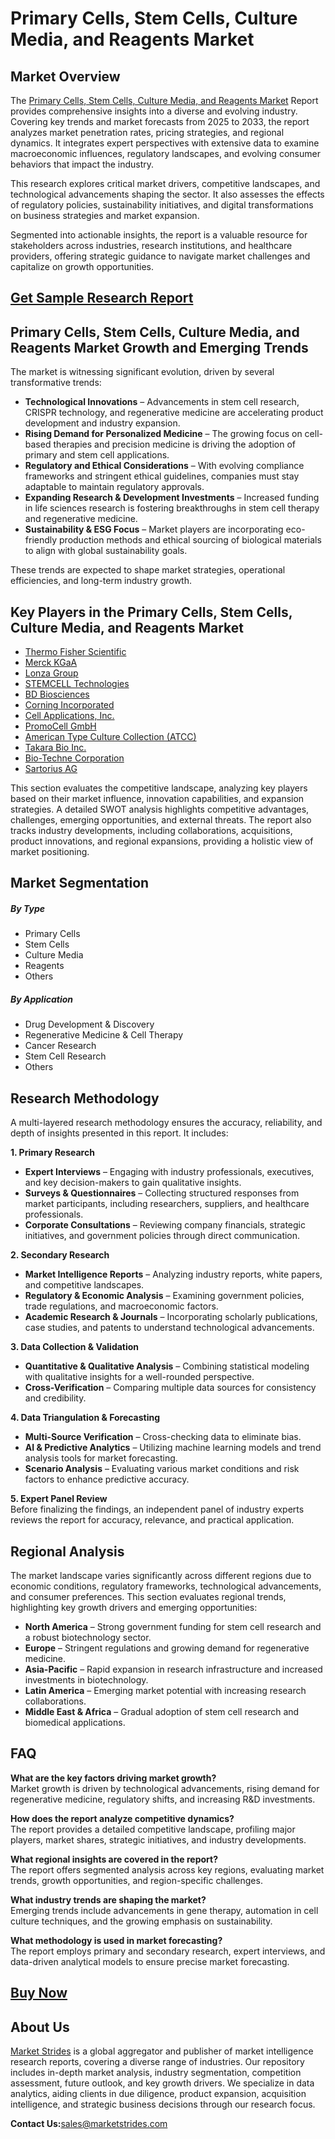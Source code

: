 <h1>Primary Cells, Stem Cells, Culture Media, and Reagents Market</h1>
<h2>Market Overview</h2>
<p>The <a href="https://marketstrides.com/report/primary-cells-stem-cells-culture-media-and-reagents-market">Primary Cells, Stem Cells, Culture Media, and Reagents Market</a>&nbsp;Report provides comprehensive insights into a diverse and evolving industry. Covering key trends and market forecasts from 2025 to 2033, the report analyzes market penetration rates, pricing strategies, and regional dynamics. It integrates expert perspectives with extensive data to examine macroeconomic influences, regulatory landscapes, and evolving consumer behaviors that impact the industry.</p>
<p>This research explores critical market drivers, competitive landscapes, and technological advancements shaping the sector. It also assesses the effects of regulatory policies, sustainability initiatives, and digital transformations on business strategies and market expansion.</p>
<p>Segmented into actionable insights, the report is a valuable resource for stakeholders across industries, research institutions, and healthcare providers, offering strategic guidance to navigate market challenges and capitalize on growth opportunities.</p>
<h2><a href="https://marketstrides.com/request-sample/primary-cells-stem-cells-culture-media-and-reagents-market">Get Sample Research Report</a></h2>
<h2>Primary Cells, Stem Cells, Culture Media, and Reagents Market Growth and Emerging Trends</h2>
<p>The market is witnessing significant evolution, driven by several transformative trends:</p>
<ul>
<li><strong>Technological Innovations</strong> &ndash; Advancements in stem cell research, CRISPR technology, and regenerative medicine are accelerating product development and industry expansion.</li>
<li><strong>Rising Demand for Personalized Medicine</strong> &ndash; The growing focus on cell-based therapies and precision medicine is driving the adoption of primary and stem cell applications.</li>
<li><strong>Regulatory and Ethical Considerations</strong> &ndash; With evolving compliance frameworks and stringent ethical guidelines, companies must stay adaptable to maintain regulatory approvals.</li>
<li><strong>Expanding Research &amp; Development Investments</strong> &ndash; Increased funding in life sciences research is fostering breakthroughs in stem cell therapy and regenerative medicine.</li>
<li><strong>Sustainability &amp; ESG Focus</strong> &ndash; Market players are incorporating eco-friendly production methods and ethical sourcing of biological materials to align with global sustainability goals.</li>
</ul>
<p>These trends are expected to shape market strategies, operational efficiencies, and long-term industry growth.</p>
<h2>Key Players in the Primary Cells, Stem Cells, Culture Media, and Reagents Market</h2>
<ul>
<li><a href="https://www.thermofisher.com/in/en/home.html">Thermo Fisher Scientific</a></li>
<li><a href="https://www.merckgroup.com/en">Merck KGaA</a></li>
<li><a href="https://www.lonza.com/">Lonza Group</a></li>
<li><a href="https://www.stemcell.com/products/pluripotent-stemcell-training-course.html?gad_source=1&amp;gclid=CjwKCAjwnPS-BhBxEiwAZjMF0i14757-ebZXCrRgCbiOBxN-U-IgUKTixuKQbb6s-jJvQCke9GvWBhoCd2sQAvD_BwE">STEMCELL Technologies</a></li>
<li><a href="https://www.bdbiosciences.com/en-us">BD Biosciences</a></li>
<li><a href="https://www.corning.com/worldwide/en/about-us/company-profile.html">Corning Incorporated</a></li>
<li><a href="https://www.cellapplications.com/">Cell Applications, Inc.</a></li>
<li><a href="https://promocell.com/us_en/">PromoCell GmbH</a></li>
<li><a href="https://www.atcc.org/">American Type Culture Collection (ATCC)</a></li>
<li><a href="https://www.takarabio.com/?srsltid=AfmBOoqZX_7gEwA5YvUjmBGXqlTPj3vti8gRDNbHkwUI_qiCGxgQgZPV">Takara Bio Inc.</a></li>
<li><a href="https://www.bio-techne.com/">Bio-Techne Corporation</a></li>
<li><a href="https://www.sartorius.com/en">Sartorius AG</a></li>
</ul>
<p>This section evaluates the competitive landscape, analyzing key players based on their market influence, innovation capabilities, and expansion strategies. A detailed SWOT analysis highlights competitive advantages, challenges, emerging opportunities, and external threats. The report also tracks industry developments, including collaborations, acquisitions, product innovations, and regional expansions, providing a holistic view of market positioning.</p>
<h2>Market Segmentation</h2>
<h5><strong>By Type</strong></h5>
<ul>
<li>Primary Cells</li>
<li>Stem Cells</li>
<li>Culture Media</li>
<li>Reagents</li>
<li>Others</li>
</ul>
<h5><strong>By Application</strong></h5>
<ul>
<li>Drug Development &amp; Discovery</li>
<li>Regenerative Medicine &amp; Cell Therapy</li>
<li>Cancer Research</li>
<li>Stem Cell Research</li>
<li>Others</li>
</ul>
<h2>Research Methodology</h2>
<p>A multi-layered research methodology ensures the accuracy, reliability, and depth of insights presented in this report. It includes:</p>
<p><strong>1. Primary Research</strong></p>
<ul>
<li><strong>Expert Interviews</strong> &ndash; Engaging with industry professionals, executives, and key decision-makers to gain qualitative insights.</li>
<li><strong>Surveys &amp; Questionnaires</strong> &ndash; Collecting structured responses from market participants, including researchers, suppliers, and healthcare professionals.</li>
<li><strong>Corporate Consultations</strong> &ndash; Reviewing company financials, strategic initiatives, and government policies through direct communication.</li>
</ul>
<p><strong>2. Secondary Research</strong></p>
<ul>
<li><strong>Market Intelligence Reports</strong> &ndash; Analyzing industry reports, white papers, and competitive landscapes.</li>
<li><strong>Regulatory &amp; Economic Analysis</strong> &ndash; Examining government policies, trade regulations, and macroeconomic factors.</li>
<li><strong>Academic Research &amp; Journals</strong> &ndash; Incorporating scholarly publications, case studies, and patents to understand technological advancements.</li>
</ul>
<p><strong>3. Data Collection &amp; Validation</strong></p>
<ul>
<li><strong>Quantitative &amp; Qualitative Analysis</strong> &ndash; Combining statistical modeling with qualitative insights for a well-rounded perspective.</li>
<li><strong>Cross-Verification</strong> &ndash; Comparing multiple data sources for consistency and credibility.</li>
</ul>
<p><strong>4. Data Triangulation &amp; Forecasting</strong></p>
<ul>
<li><strong>Multi-Source Verification</strong> &ndash; Cross-checking data to eliminate bias.</li>
<li><strong>AI &amp; Predictive Analytics</strong> &ndash; Utilizing machine learning models and trend analysis tools for market forecasting.</li>
<li><strong>Scenario Analysis</strong> &ndash; Evaluating various market conditions and risk factors to enhance predictive accuracy.</li>
</ul>
<p><strong>5. Expert Panel Review</strong><br /> Before finalizing the findings, an independent panel of industry experts reviews the report for accuracy, relevance, and practical application.</p>
<h2>Regional Analysis</h2>
<p>The market landscape varies significantly across different regions due to economic conditions, regulatory frameworks, technological advancements, and consumer preferences. This section evaluates regional trends, highlighting key growth drivers and emerging opportunities:</p>
<ul>
<li><strong>North America</strong> &ndash; Strong government funding for stem cell research and a robust biotechnology sector.</li>
<li><strong>Europe</strong> &ndash; Stringent regulations and growing demand for regenerative medicine.</li>
<li><strong>Asia-Pacific</strong> &ndash; Rapid expansion in research infrastructure and increased investments in biotechnology.</li>
<li><strong>Latin America</strong> &ndash; Emerging market potential with increasing research collaborations.</li>
<li><strong>Middle East &amp; Africa</strong> &ndash; Gradual adoption of stem cell research and biomedical applications.</li>
</ul>
<h2>FAQ</h2>
<p><strong>What are the key factors driving market growth?</strong><br /> Market growth is driven by technological advancements, rising demand for regenerative medicine, regulatory shifts, and increasing R&amp;D investments.</p>
<p><strong>How does the report analyze competitive dynamics?</strong><br /> The report provides a detailed competitive landscape, profiling major players, market shares, strategic initiatives, and industry developments.</p>
<p><strong>What regional insights are covered in the report?</strong><br /> The report offers segmented analysis across key regions, evaluating market trends, growth opportunities, and region-specific challenges.</p>
<p><strong>What industry trends are shaping the market?</strong><br /> Emerging trends include advancements in gene therapy, automation in cell culture techniques, and the growing emphasis on sustainability.</p>
<p><strong>What methodology is used in market forecasting?</strong><br /> The report employs primary and secondary research, expert interviews, and data-driven analytical models to ensure precise market forecasting.</p>
<h2><a href="https://marketstrides.com/buyNow/primary-cells-stem-cells-culture-media-and-reagents-market">Buy Now</a></h2>
<h2>About Us</h2>
<p><a href="https://marketstrides.com/">Market Strides</a> is a global aggregator and publisher of market intelligence research reports, covering a diverse range of industries. Our repository includes in-depth market analysis, industry segmentation, competition assessment, future outlook, and key growth drivers. We specialize in data analytics, aiding clients in due diligence, product expansion, acquisition intelligence, and strategic business decisions through our research focus.</p>
<p><strong>Contact Us:</strong><a href="mailto:sales@marketstrides.com">sales@marketstrides.com</a></p>
